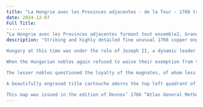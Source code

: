 ```yaml
---
title: "La Hongrie avec les Provinces adjacentes - de la Tour - 1766 transylvania"
date: 2024-12-07
Full Title:
----------
"La Hongrie avec les Provinces adjacentes formant tout ensemble2, Grandes Provinces Ecclésiastiques Par M. Brion Ingénieur-Géographe du Roi. A Paris chez le S. Desnos, Ingenieur pour les Globes et Sphère ruë St. Jacques, au Globe 1766."
description: "Striking and highly detailed fine unusual 1766 copper engraved map of Hungary and Transylvania (modern day Romania) by French cartographer Louis Brion de la Tour. The map covers the region from the Carpathian Mountains south as far as the Danube River, including parts of modern day Hungary, Romania, Slovakia and Serbia. Renders the entire region in extraordinary detail offering both topographical and political information.

Hungary at this time was under the role of Joseph II, a dynamic leader strongly influenced by the enlightenment. Joseph shook Hungary from its malaise when he inherited the throne from his mother, Maria Theresa. In the framework of Josephinism, Joseph sought to centralize control of the empire and to rule it by decree as an enlightened despot. He refused to take the Hungarian coronation oath to avoid being constrained by Hungary's constitution. In 1781-82 Joseph issued a Patent of Toleration, followed by an edict of Tolerance which granted Protestants and Orthodox Christians full civil rights and Jews freedom of worship. He decreed that German replace Latin as the empire's official language and granted the peasants the freedom to leave their holdings, to marry, and to place their children in trades. Hungary, Slavonia, Croatia, the Military Frontier and Transylvania became a single imperial territory under one administration, called the Kingdom of Hungary or 'Lands of the Crown of St. Stephen.'

When the Hungarian nobles again refused to waive their exemption from taxation, Joseph banned imports of Hungarian manufactured goods into Austria and began a survey to prepare for imposition of a general land tax. Joseph's reforms outraged nobles and clergy of Hungary, and the peasants of country grew dissatisfied with taxes, conscription, and requisitions of supplies. Hungarians perceived Joseph's language reform as German cultural hegemony, and they reacted by insisting on the right to use their own tongue. As a result, Hungarian lesser nobles sparked a renaissance of the Hungarian language and culture, and a cult of national dance and costume flourished.

The lesser nobles questioned the loyalty of the magnates, of whom less than half were ethnic Hungarians, and even those had become French- and German-speaking courtiers. The Hungarian national reawakening subsequently triggered national revivals among the Slovak, Romanian, Serbian, and Croatian minorities within Hungary and Transylvania, who felt threatened by both German and Hungarian cultural hegemony. These national revivals later blossomed into the nationalist movements of the 19th and 20h centuries that contributed to the empire's ultimate collapse.

A beautifully engraved title cartouche adorns the top left quadrant of the map.

This map was issued in the edition of Desnos’ 1766 “Atlas General Methodique et Elementaire, Pour l’Etude de la Geographie et de l’Histoire Moderne”."
---
```

